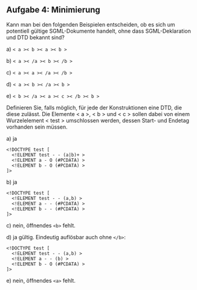 ## Aufgabe 4: Minimierung
Kann man bei den folgenden Beispielen entscheiden, ob es sich um
potentiell gültige SGML-Dokumente handelt, ohne dass SGML-Deklaration
und DTD bekannt sind?

a) ```< a >< b >< a >< b >```

b) ```< a >< /a >< b >< /b >```

c) ```< a >< a >< /a >< /b >```

d) ```< a >< b >< /a >< b >```

e) ```< b >< /a >< a >< c >< /b >< b >```


Definieren Sie, falls möglich, für jede der Konstruktionen eine DTD, die diese zulässt. Die Elemente < a >, < b > und < c > sollen dabei von einem Wurzelelement < test > umschlossen werden, dessen Start- und Endetag vorhanden sein müssen.

a) ja
```
<!DOCTYPE test [
  <!ELEMENT test - - (a|b)+ >
  <!ELEMENT a - O (#PCDATA) >
  <!ELEMENT b - O (#PCDATA) >
]>
```
b) ja

```
<!DOCTYPE test [
  <!ELEMENT test - - (a,b) >
  <!ELEMENT a - - (#PCDATA) >
  <!ELEMENT b - - (#PCDATA) >
]>
```


c) nein, öffnendes ```<b>``` fehlt.

d) ja gültig. Eindeutig auflösbar auch ohne ```</b>```:

```
<!DOCTYPE test [
  <!ELEMENT test - - (a,b) >
  <!ELEMENT a - - (b) >
  <!ELEMENT b - O (#PCDATA) >
]>
```

e) nein, öffnendes ```<a>``` fehlt.
